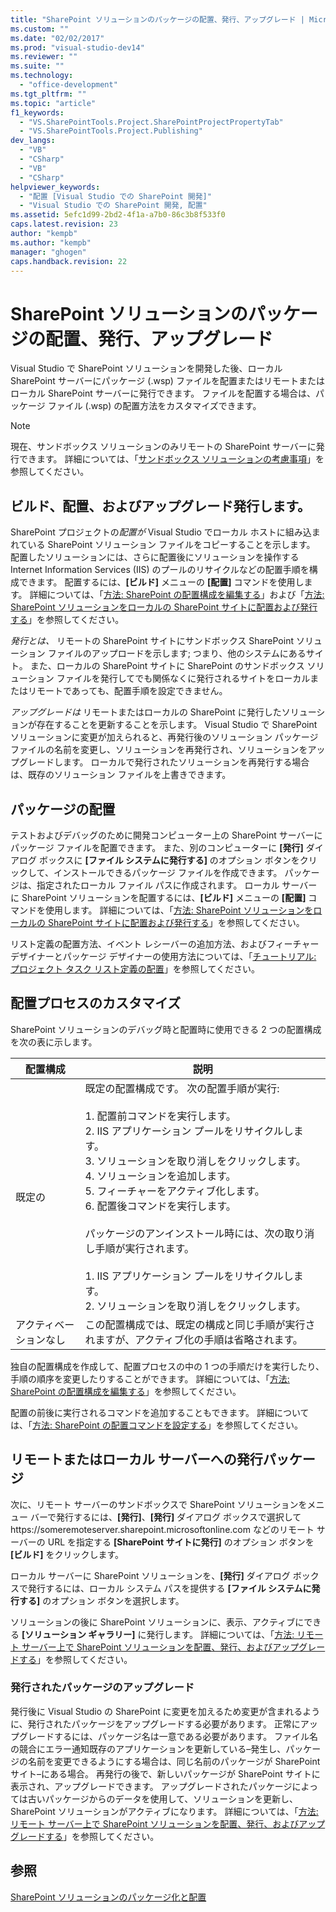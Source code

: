 ```yaml
---
title: "SharePoint ソリューションのパッケージの配置、発行、アップグレード | Microsoft Docs"
ms.custom: ""
ms.date: "02/02/2017"
ms.prod: "visual-studio-dev14"
ms.reviewer: ""
ms.suite: ""
ms.technology: 
  - "office-development"
ms.tgt_pltfrm: ""
ms.topic: "article"
f1_keywords: 
  - "VS.SharePointTools.Project.SharePointProjectPropertyTab"
  - "VS.SharePointTools.Project.Publishing"
dev_langs: 
  - "VB"
  - "CSharp"
  - "VB"
  - "CSharp"
helpviewer_keywords: 
  - "配置 [Visual Studio での SharePoint 開発]"
  - "Visual Studio での SharePoint 開発, 配置"
ms.assetid: 5efc1d99-2bd2-4f1a-a7b0-86c3b8f533f0
caps.latest.revision: 23
author: "kempb"
ms.author: "kempb"
manager: "ghogen"
caps.handback.revision: 22
---
```

# SharePoint ソリューションのパッケージの配置、発行、アップグレード
  Visual Studio で SharePoint ソリューションを開発した後、ローカル SharePoint サーバーにパッケージ \(.wsp\) ファイルを配置またはリモートまたはローカル SharePoint サーバーに発行できます。  ファイルを配置する場合は、パッケージ ファイル \(.wsp\) の配置方法をカスタマイズできます。  
  
> [!NOTE]  
>  現在、サンドボックス ソリューションのみリモートの SharePoint サーバーに発行できます。  詳細については、「[サンドボックス ソリューションの考慮事項](../sharepoint/sandboxed-solution-considerations.md)」を参照してください。  
  
## ビルド、配置、およびアップグレード発行します。  
 SharePoint プロジェクトの*配置が* Visual Studio でローカル ホストに組み込まれている SharePoint ソリューション ファイルをコピーすることを示します。  配置したソリューションには、さらに配置後にソリューションを操作する Internet Information Services \(IIS\) のプールのリサイクルなどの配置手順を構成できます。  配置するには、**\[ビルド\]** メニューの **\[配置\]** コマンドを使用します。  詳細については、「[方法: SharePoint の配置構成を編集する](../sharepoint/how-to-edit-a-sharepoint-deployment-configuration.md)」および「[方法: SharePoint ソリューションをローカルの SharePoint サイトに配置および発行する](../sharepoint/how-to-deploy-and-publish-a-sharepoint-solution-to-a-local-sharepoint-site.md)」を参照してください。  
  
 *発行とは、* リモートの SharePoint サイトにサンドボックス SharePoint ソリューション ファイルのアップロードを示します; つまり、他のシステムにあるサイト。  また、ローカルの SharePoint サイトに SharePoint のサンドボックス ソリューション ファイルを発行してでも関係なくに発行されるサイトをローカルまたはリモートであっても、配置手順を設定できません。  
  
 *アップグレードは* リモートまたはローカルの SharePoint に発行したソリューションが存在することを更新することを示します。  Visual Studio で SharePoint ソリューションに変更が加えられると、再発行後のソリューション パッケージ ファイルの名前を変更し、ソリューションを再発行され、ソリューションをアップグレードします。  ローカルで発行されたソリューションを再発行する場合は、既存のソリューション ファイルを上書きできます。  
  
## パッケージの配置  
 テストおよびデバッグのために開発コンピューター上の SharePoint サーバーにパッケージ ファイルを配置できます。  また、別のコンピューターに **\[発行\]** ダイアログ ボックスに **\[ファイル システムに発行する\]** のオプション ボタンをクリックして、インストールできるパッケージ ファイルを作成できます。  パッケージは、指定されたローカル ファイル パスに作成されます。  ローカル サーバーに SharePoint ソリューションを配置するには、**\[ビルド\]** メニューの **\[配置\]** コマンドを使用します。  詳細については、「[方法: SharePoint ソリューションをローカルの SharePoint サイトに配置および発行する](../sharepoint/how-to-deploy-and-publish-a-sharepoint-solution-to-a-local-sharepoint-site.md)」を参照してください。  
  
 リスト定義の配置方法、イベント レシーバーの追加方法、およびフィーチャー デザイナーとパッケージ デザイナーの使用方法については、「[チュートリアル: プロジェクト タスク リスト定義の配置](../sharepoint/walkthrough-deploying-a-project-task-list-definition.md)」を参照してください。  
  
## 配置プロセスのカスタマイズ  
 SharePoint ソリューションのデバッグ時と配置時に使用できる 2 つの配置構成を次の表に示します。  
  
|配置構成|説明|  
|----------|--------|  
|既定の|既定の配置構成です。  次の配置手順が実行:<br /><br /> 1.  配置前コマンドを実行します。<br />2.  IIS アプリケーション プールをリサイクルします。<br />3.  ソリューションを取り消しをクリックします。<br />4.  ソリューションを追加します。<br />5.  フィーチャーをアクティブ化します。<br />6.  配置後コマンドを実行します。<br /><br /> パッケージのアンインストール時には、次の取り消し手順が実行されます。<br /><br /> 1.  IIS アプリケーション プールをリサイクルします。<br />2.  ソリューションを取り消しをクリックします。|  
|アクティベーションなし|この配置構成では、既定の構成と同じ手順が実行されますが、アクティブ化の手順は省略されます。|  
  
 独自の配置構成を作成して、配置プロセスの中の 1 つの手順だけを実行したり、手順の順序を変更したりすることができます。  詳細については、「[方法: SharePoint の配置構成を編集する](../sharepoint/how-to-edit-a-sharepoint-deployment-configuration.md)」を参照してください。  
  
 配置の前後に実行されるコマンドを追加することもできます。  詳細については、「[方法: SharePoint の配置コマンドを設定する](../sharepoint/how-to-set-sharepoint-deployment-commands.md)」を参照してください。  
  
## リモートまたはローカル サーバーへの発行パッケージ  
 次に、リモート サーバーのサンドボックスで SharePoint ソリューションをメニュー バーで発行するには、**\[発行\]**、**\[発行\]** ダイアログ ボックスで選択して https:\/\/someremoteserver.sharepoint.microsoftonline.com などのリモート サーバーの URL を指定する **\[SharePoint サイトに発行\]** のオプション ボタンを **\[ビルド\]** をクリックします。  
  
 ローカル サーバーに SharePoint ソリューションを、**\[発行\]** ダイアログ ボックスで発行するには、ローカル システム パスを提供する **\[ファイル システムに発行する\]** のオプション ボタンを選択します。  
  
 ソリューションの後に SharePoint ソリューションに、表示、アクティブにできる **\[ソリューション ギャラリー\]** に発行します。  詳細については、「[方法: リモート サーバー上で SharePoint ソリューションを配置、発行、およびアップグレードする](../sharepoint/how-to-deploy-publish-and-upgrade-sharepoint-solutions-on-a-remote-server.md)」を参照してください。  
  
### 発行されたパッケージのアップグレード  
 発行後に Visual Studio の SharePoint に変更を加えるため変更が含まれるように、発行されたパッケージをアップグレードする必要があります。  正常にアップグレードするには、パッケージ名は一意である必要があります。  ファイル名の競合にエラー通知既存のアプリケーションを更新している–発生し、パッケージの名前を変更できるようにする場合は、同じ名前のパッケージが SharePoint サイト–にある場合。  再発行の後で、新しいパッケージが SharePoint サイトに表示され、アップグレードできます。  アップグレードされたパッケージによっては古いパッケージからのデータを使用して、ソリューションを更新し、SharePoint ソリューションがアクティブになります。  詳細については、「[方法: リモート サーバー上で SharePoint ソリューションを配置、発行、およびアップグレードする](../sharepoint/how-to-deploy-publish-and-upgrade-sharepoint-solutions-on-a-remote-server.md)」を参照してください。  
  
## 参照  
 [SharePoint ソリューションのパッケージ化と配置](../sharepoint/packaging-and-deploying-sharepoint-solutions.md)  
  
  